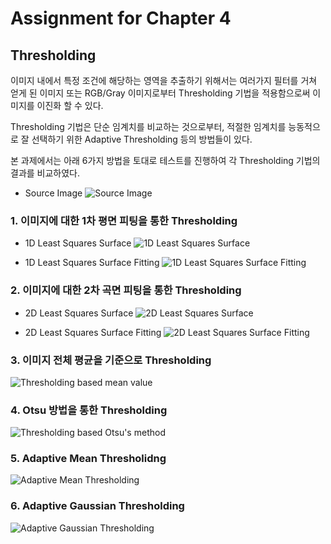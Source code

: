 # Assignment for Chapter 4
## Thresholding

 이미지 내에서 특정 조건에 해당하는 영역을 추출하기 위해서는 여러가지 필터를 거쳐 얻게 된 이미지 또는 RGB/Gray 이미지로부터
 Thresholding 기법을 적용함으로써 이미지를 이진화 할 수 있다.

 Thresholding 기법은 단순 임계치를 비교하는 것으로부터,
적절한 임계치를 능동적으로 잘 선택하기 위한 Adaptive Thresholding 등의 방법들이 있다.

 본 과제에서는 아래 6가지 방법을 토대로 테스트를 진행하여 각 Thresholding 기법의 결과를 비교하였다.

* Source Image
![Source Image](./result/sudoku_gray.jpg)

### 1. 이미지에 대한 1차 평면 피팅을 통한 Thresholding
* 1D Least Squares Surface
![1D Least Squares Surface](./result/sudoku_1d_surface.jpg)

* 1D Least Squares Surface Fitting
![1D Least Squares Surface Fitting](./result/sudoku_th_1d_filter.jpg)

### 2. 이미지에 대한 2차 곡면 피팅을 통한 Thresholding
* 2D Least Squares Surface
![2D Least Squares Surface](./result/sudoku_2d_surface.jpg)

* 2D Least Squares Surface Fitting
![2D Least Squares Surface Fitting](./result/sudoku_th_2d_filter.jpg)

### 3. 이미지 전체 평균을 기준으로 Thresholding
![Thresholding based mean value](./result/sudoku_th_mean.jpg)

### 4. Otsu 방법을 통한 Thresholding
![Thresholding based Otsu's method](./result/sudoku_th_otsu.jpg)

### 5. Adaptive Mean Thresholidng
![Adaptive Mean Thresholding](./result/sudoku_th_adaptive_mean.jpg)

### 6. Adaptive Gaussian Thresholding
![Adaptive Gaussian Thresholding](./result/sudoku_th_adaptive_gaussian.jpg)


